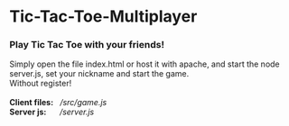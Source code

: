 # Tic-Tac-Toe-Multiplayer
<h3>Play Tic Tac Toe with your friends!</h3>

Simply open the file index.html or host it with apache, and start the node server.js, set your nickname and start the game.<br>
Without register!
<br>
<br>
<b>Client files:</b>&nbsp;&nbsp;&nbsp;<i>/src/game.js<br></i>
<b>Server js:</b>&nbsp;&nbsp;&nbsp;&nbsp;&nbsp;&nbsp;<i>/server.js</i>
